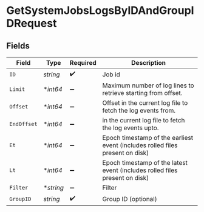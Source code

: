 # GetSystemJobsLogsByIDAndGroupIDRequest


## Fields

| Field                                                                         | Type                                                                          | Required                                                                      | Description                                                                   |
| ----------------------------------------------------------------------------- | ----------------------------------------------------------------------------- | ----------------------------------------------------------------------------- | ----------------------------------------------------------------------------- |
| `ID`                                                                          | *string*                                                                      | :heavy_check_mark:                                                            | Job id                                                                        |
| `Limit`                                                                       | **int64*                                                                      | :heavy_minus_sign:                                                            | Maximum number of log lines to retrieve starting from offset.                 |
| `Offset`                                                                      | **int64*                                                                      | :heavy_minus_sign:                                                            | Offset in the current log file to fetch the log events from.                  |
| `EndOffset`                                                                   | **int64*                                                                      | :heavy_minus_sign:                                                            | in the current log file to fetch the log events upto.                         |
| `Et`                                                                          | **int64*                                                                      | :heavy_minus_sign:                                                            | Epoch timestamp of the earliest event (includes rolled files present on disk) |
| `Lt`                                                                          | **int64*                                                                      | :heavy_minus_sign:                                                            | Epoch timestamp of the latest event (includes rolled files present on disk)   |
| `Filter`                                                                      | **string*                                                                     | :heavy_minus_sign:                                                            | Filter                                                                        |
| `GroupID`                                                                     | *string*                                                                      | :heavy_check_mark:                                                            | Group ID (optional)                                                           |